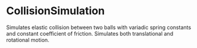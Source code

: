 # CollisionSimulation

Simulates elastic collision between two balls with variadic spring constants and constant coefficient of friction. Simulates both translational and rotational motion.
